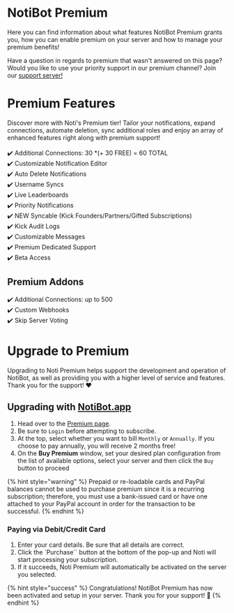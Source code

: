 # NotiBot Premium

Here you can find information about what features NotiBot Premium grants you, how you can enable premium on your server and how to manage your premium benefits!


Have a question in regards to premium that wasn't answered on this page? Would you like to use your priority support in our premium channel? Join our [support server! ](https://discord.com/invite/xq6F6ZkUte)

# Premium Features

Discover more with Noti's Premium tier! Tailor your notifications, expand connections, automate deletion, sync additional roles and enjoy an array of enhanced features right along with premium support! \
\
✔️ Additional Connections: 30 *(+ 30 FREE) = 60 TOTAL \
✔️ Customizable Notification Editor \
✔️ Auto Delete Notifications \
✔️ Username Syncs \
✔️ Live Leaderboards \
✔️ Priority Notifications \
✔️ NEW Syncable (Kick Founders/Partners/Gifted Subscriptions) \
✔️ Kick Audit Logs \
✔️ Customizable Messages \
✔️ Premium Dedicated Support \
✔️ Beta Access

## Premium Addons

✔️ Additional Connections: up to 500 \
✔️ Custom Webhooks \
✔️ Skip Server Voting

# Upgrade to Premium

Upgrading to Noti Premium helps support the development and operation of NotiBot, as well as providing you with a higher level of service and features. Thank you for the support! ❤️

## Upgrading with [NotiBot.app](https://notibot.app)

1. Head over to the [Premium page](https://notibot.app/premium).
2. Be sure to `Login` before attempting to subscribe.
3. At the top, select whether you want to bill `Monthly` or `Annually`. If you choose to pay annually, you will receive 2 months free!
4. On the **Buy Premium** window, set your desired plan configuration from the list of available options, select your server and then click the `Buy` button to proceed

{% hint style="warning" %}
Prepaid or re-loadable cards and PayPal balances cannot be used to purchase premium since it is a recurring subscription; therefore, you must use a bank-issued card or have one attached to your PayPal account in order for the transaction to be successful.
{% endhint %}

### Paying via Debit/Credit Card

1. Enter your card details. Be sure that all details are correct.
2. Click the `Purchase`` button at the bottom of the pop-up and Noti will start processing your subscription.
3. If it succeeds, Noti Premium will automatically be activated on the server you selected.


{% hint style="success" %}
Congratulations! NotiBot Premium has now been activated and setup in your server. Thank you for your support! 💚
{% endhint %}
